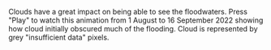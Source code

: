 Clouds have a great impact on being able to see the floodwaters. Press "Play" to watch this animation from 1 August to 16 September 2022 showing how cloud initially obscured much of the flooding. Cloud is represented by grey "insufficient data" pixels.